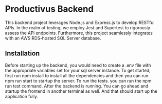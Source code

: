 # Productivus Backend

This backend project leverages Node.js and Express.js to develop RESTful APIs. In the realm of testing, we employ Jest and Supertest to rigorously assess the API endpoints. Furthermore, this project seamlessly integrates with an AWS RDS-hosted SQL Server database.

## Installation

Before starting up the backend, you would need to create a .env file with the appropriate variables set for your sql server instance.
To get started, first run npm install to install all the dependencies and then you can run npm run start to startup the server.
To run the tests. you can run the npm run test command.
After the backend is running. You can go ahead and startup the frontend in another terminal as well. And that should start up the application fully.
